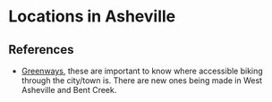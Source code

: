 # Locations in Asheville

## References

- [Greenways](https://avl.maps.arcgis.com/apps/Shortlist/index.html?appid=07e2877df5be4efbbb6a1c57bb108af6),
  these are important to know where accessible biking through the city/town is.
  There are new ones being made in West Asheville and Bent Creek.
